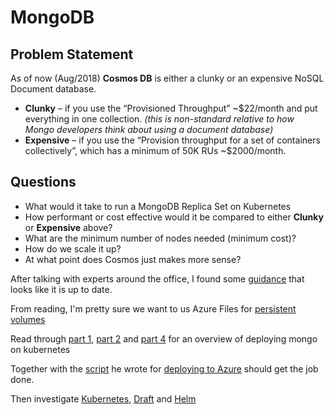 # MongoDB

## Problem Statement

As of now (Aug/2018) **Cosmos DB** is either a clunky or an expensive NoSQL Document database.
- **Clunky** – if you use the “Provisioned Throughput” ~$22/month and put everything in one collection. _(this is non-standard relative to how Mongo developers think about using a document database)_
- **Expensive** – if you use the “Provision throughput for a set of containers collectively”, which has a minimum of 50K RUs ~$2000/month.

## Questions

- What would it take to run a MongoDB Replica Set on Kubernetes 
- How performant or cost effective would it be compared to either **Clunky** or **Expensive** above? 
- What are the minimum number of nodes needed (minimum cost)? 
- How do we scale it up? 
- At what point does Cosmos just makes more sense?


After talking with experts around the office, I found  some [guidance](http://k8smongodb.net/) that looks like it is up to date.

From reading, I'm pretty sure we want to us Azure Files for [persistent volumes](https://docs.microsoft.com/en-us/azure/aks/azure-files-dynamic-pv)


Read through [part 1](http://pauldone.blogspot.com/2017/06/deploying-mongodb-on-kubernetes-gke25.html), [part 2](http://pauldone.blogspot.com/2017/06/mongodb-kubernetes-production-settings.html) and [part 4](http://pauldone.blogspot.com/2017/07/sharded-mongodb-kubernetes.html) for an overview of deploying mongo on kubernetes

Together with the [script](https://github.com/pkdone/azure-acs-mongodb-demo/blob/master/scripts/generate.sh) he wrote for [deploying to Azure](https://github.com/pkdone/azure-acs-mongodb-demo) should get the job done.

Then investigate [Kubernetes](https://docs.docker.com/docker-for-mac/kubernetes/#specify-a-namespace), [Draft](https://github.com/Azure/draft/blob/master/docs/install-minikube.md) and [Helm](https://github.com/helm/helm)

